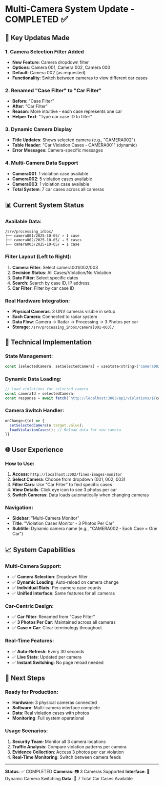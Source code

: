 # Multi-Camera System Update - COMPLETED ✅

## 🎯 **Key Updates Made**

### **1. Camera Selection Filter Added**
- **New Feature**: Camera dropdown filter
- **Options**: Camera 001, Camera 002, Camera 003
- **Default**: Camera 002 (as requested)
- **Functionality**: Switch between cameras to view different car cases

### **2. Renamed "Case Filter" to "Car Filter"**
- **Before**: "Case Filter" 
- **After**: "Car Filter"
- **Reason**: More intuitive - each case represents one car
- **Helper Text**: "Type car case ID to filter"

### **3. Dynamic Camera Display**
- **Title Updates**: Shows selected camera (e.g., "CAMERA002")
- **Table Header**: "Car Violation Cases - CAMERA001" (dynamic)
- **Error Messages**: Camera-specific messages

### **4. Multi-Camera Data Support**
- **Camera001**: 1 violation case available
- **Camera002**: 5 violation cases available  
- **Camera003**: 1 violation case available
- **Total System**: 7 car cases across all cameras

## 📊 **Current System Status**

### **Available Data:**
```
/srv/processing_inbox/
├── camera001/2025-10-05/ → 1 case
├── camera002/2025-10-05/ → 5 cases  
├── camera003/2025-10-05/ → 1 case
```

### **Filter Layout (Left to Right):**
1. **Camera Filter**: Select camera001/002/003
2. **Decision Status**: All Cases/Violation/No Violation
3. **Date Filter**: Select specific dates
4. **Search**: Search by case ID, IP address
5. **Car Filter**: Filter by car case ID

### **Real Hardware Integration:**
- **Physical Cameras**: 3 UNV cameras visible in setup
- **Each Camera**: Connected to radar system
- **Data Flow**: Camera → Radar → Processing → 3 Photos per car
- **Storage**: `/srv/processing_inbox/camera[001-003]/`

## 🔧 **Technical Implementation**

### **State Management:**
```javascript
const [selectedCamera, setSelectedCamera] = useState<string>('camera002');
```

### **Dynamic Data Loading:**
```javascript
// Load violations for selected camera
const cameraId = selectedCamera;
const response = await fetch(`http://localhost:3003/api/violations/${cameraId}/${date}`);
```

### **Camera Switch Handler:**
```javascript
onChange={(e) => {
  setSelectedCamera(e.target.value);
  loadViolationCases(); // Reload data for new camera
}}
```

## 🌐 **User Experience**

### **How to Use:**
1. **Access**: `http://localhost:3002/fines-images-monitor`
2. **Select Camera**: Choose from dropdown (001, 002, 003)
3. **Filter Cars**: Use "Car Filter" to find specific cases
4. **View Details**: Click eye icon to see 3 photos per car
5. **Switch Cameras**: Data loads automatically when changing cameras

### **Navigation:**
- **Sidebar**: "Multi-Camera Monitor"
- **Title**: "Violation Cases Monitor - 3 Photos Per Car"
- **Subtitle**: Dynamic camera name (e.g., "CAMERA002 - Each Case = One Car")

## 📈 **System Capabilities**

### **Multi-Camera Support:**
- ✅ **Camera Selection**: Dropdown filter
- ✅ **Dynamic Loading**: Auto-reload on camera change
- ✅ **Individual Stats**: Per-camera case counts
- ✅ **Unified Interface**: Same features for all cameras

### **Car-Centric Design:**
- ✅ **Car Filter**: Renamed from "Case Filter"
- ✅ **3 Photos Per Car**: Maintained across all cameras
- ✅ **Case = Car**: Clear terminology throughout

### **Real-Time Features:**
- ✅ **Auto-Refresh**: Every 30 seconds
- ✅ **Live Stats**: Updated per camera
- ✅ **Instant Switching**: No page reload needed

## 🚀 **Next Steps**

### **Ready for Production:**
- **Hardware**: 3 physical cameras connected
- **Software**: Multi-camera interface complete
- **Data**: Real violation cases with photos
- **Monitoring**: Full system operational

### **Usage Scenarios:**
1. **Security Team**: Monitor all 3 camera locations
2. **Traffic Analysis**: Compare violation patterns per camera
3. **Evidence Collection**: Access 3 photos per car violation
4. **Real-Time Monitoring**: Switch between camera feeds

---
**Status**: ✅ COMPLETED
**Cameras**: 📷 3 Cameras Supported
**Interface**: 🔄 Dynamic Camera Switching
**Data**: 🚗 7 Total Car Cases Available
